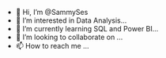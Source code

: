 - 👋 Hi, I’m @SammySes
- 👀 I’m interested in Data Analysis...
- 🌱 I’m currently learning SQL and Power BI...
- 💞️ I’m looking to collaborate on ...
- 📫 How to reach me ...

<!---
SammySes/SammySes is a ✨ special ✨ repository because its `README.md` (this file) appears on your GitHub profile.
You can click the Preview link to take a look at your changes.
--->
